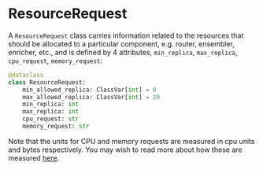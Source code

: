# ResourceRequest

A `ResourceRequest` class carries information related to the resources that should be allocated to a particular 
component, e.g. router, ensembler, enricher, etc., and is defined by 4 attributes, `min_replica`, `max_replica`, 
`cpu_request`, `memory_request`:

```python
@dataclass
class ResourceRequest:
    min_allowed_replica: ClassVar[int] = 0
    max_allowed_replica: ClassVar[int] = 20
    min_replica: int
    max_replica: int
    cpu_request: str
    memory_request: str
```

Note that the units for CPU and memory requests are measured in cpu units and bytes respectively. You may wish to 
read more about how these are measured [here](https://kubernetes.io/docs/concepts/configuration/manage-resources-containers/). 